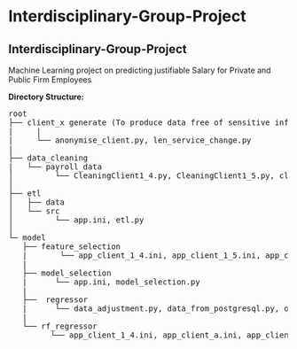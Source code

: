 # Interdisciplinary-Group-Project


## **Interdisciplinary-Group-Project**

Machine Learning project on predicting justifiable Salary for Private and Public Firm Employees

**Directory Structure:**

<pre>
root
├── client_x generate (To produce data free of sensitive information)
|     |
|     └── anonymise_client.py, len_service_change.py
|
├── data_cleaning
|   └── payroll_data
│         └── CleaningClient1_4.py, CleaningClient1_5.py, clients_compile.py, data_cleansing_client_extra.py, data_cleansing_clienta.py 
│ 
├── etl
│   ├── data
│   └── src
│         └── app.ini, etl.py
│ 
└─ model
   ├── feature_selection
   |       └── app_client_1_4.ini, app_client_1_5.ini, app_client_a.ini, app_client_extra.ini, fs_client1_5.py, fs_client_etra.ipynb, fs_generic.py
   |
   ├── model_selection
   |      └── app.ini, model_selection.py
   |
   ├──  regressor
   |      └── data_adjustment.py, data_from_postgresql.py, outliers_treatment.py, regressor_model.py, regressor_nn.py
   |
   └── rf_regressor
         └── app_client_1_4.ini, app_client_a.ini, app_client_extra.ini, rf_regress.py
  </pre>


